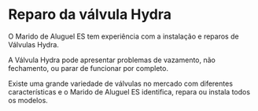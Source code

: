 
# Reparo da válvula Hydra

O Marido de Aluguel ES tem experiência com a instalação e reparos de Válvulas Hydra.

A Válvula Hydra pode apresentar problemas de vazamento, não fechamento, ou parar de funcionar por completo.

Existe uma grande variedade de válvulas no mercado com diferentes características e o Marido de Aluguel ES identifica, repara ou instala todos os modelos.
